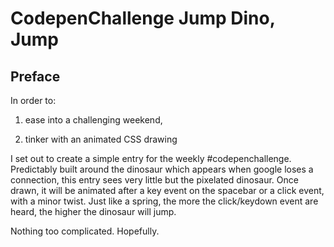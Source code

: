 # CodepenChallenge Jump Dino, Jump

<!-- Link to the work-in-progress pen right [here](). -->

## Preface

In order to:

1. ease into a challenging weekend,

1. tinker with an animated CSS drawing

I set out to create a simple entry for the weekly #codepenchallenge. Predictably built around the dinosaur which appears when google loses a connection, this entry sees very little but the pixelated dinosaur. Once drawn, it will be animated after a key event on the spacebar or a click event, with a minor twist. Just like a spring, the more the click/keydown event are heard, the higher the dinosaur will jump.

Nothing too complicated. Hopefully.

